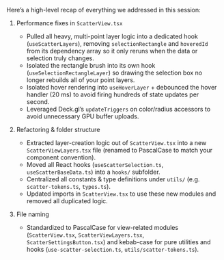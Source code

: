 Here’s a high-level recap of everything we addressed in this session:

1. Performance fixes in `ScatterView.tsx`  
   - Pulled all heavy, multi-point layer logic into a dedicated hook (`useScatterLayers`), removing `selectionRectangle` and `hoveredId` from its dependency array so it only reruns when the data or selection truly changes.  
   - Isolated the rectangle brush into its own hook (`useSelectionRectangleLayer`) so drawing the selection box no longer rebuilds all of your point layers.  
   - Isolated hover rendering into `useHoverLayer` + debounced the hover handler (20 ms) to avoid firing hundreds of state updates per second.  
   - Leveraged Deck.gl’s `updateTriggers` on color/radius accessors to avoid unnecessary GPU buffer uploads.

2. Refactoring & folder structure  
   - Extracted layer-creation logic out of `ScatterView.tsx` into a new `ScatterViewLayers.tsx` file (renamed to PascalCase to match your component convention).  
   - Moved all React hooks (`useScatterSelection.ts`, `useScatterBaseData.ts`) into a `hooks/` subfolder.  
   - Centralized all constants & type definitions under `utils/` (e.g. `scatter-tokens.ts`, `types.ts`).  
   - Updated imports in `ScatterView.tsx` to use these new modules and removed all duplicated logic.

3. File naming  
   - Standardized to PascalCase for view-related modules (`ScatterView.tsx`, `ScatterViewLayers.tsx`, `ScatterSettingsButton.tsx`) and kebab-case for pure utilities and hooks (`use-scatter-selection.ts`, `utils/scatter-tokens.ts`).


